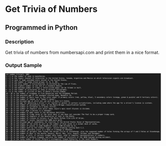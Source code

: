 # Get Trivia of Numbers

## Programmed in Python

### Description
Get trivia of numbers from numbersapi.com and print them in a nice format.

### Output Sample

![](https://github.com/andrewjing404/homework/blob/master/API%20-%20Get%20Number%20Trivia/Trivia.png?raw=true)
